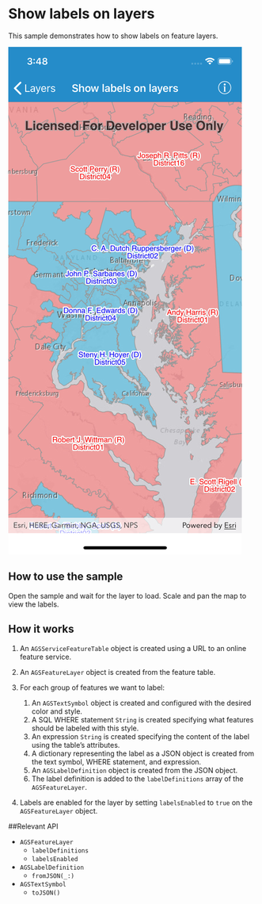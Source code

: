 # Show labels on layers

This sample demonstrates how to show labels on feature layers.

![](image1.png)

## How to use the sample

Open the sample and wait for the layer to load. Scale and pan the map to
view the labels.

## How it works

1.  An `AGSServiceFeatureTable` object is created using a URL to an
    online feature service.

2.  An `AGSFeatureLayer` object is created from the feature table.

3.  For each group of features we want to label:
    
    1.  An `AGSTextSymbol` object is created and configured with the
        desired color and style.
    2.  A SQL WHERE statement `String` is created specifying what
        features should be labeled with this style.
    3.  An expression `String` is created specifying the content of the
        label using the table’s attributes.
    4.  A dictionary representing the label as a JSON object is created
        from the text symbol, WHERE statement, and expression.
    5.  An `AGSLabelDefinition` object is created from the JSON object.
    6.  The label definition is added to the `labelDefinitions` array of
        the `AGSFeatureLayer`.

4.  Labels are enabled for the layer by setting `labelsEnabled` to
    `true` on the `AGSFeatureLayer` object.

\#\#Relevant API

  - `AGSFeatureLayer`
      - `labelDefinitions`
      - `labelsEnabled`
  - `AGSLabelDefinition`
      - `fromJSON(_:)`
  - `AGSTextSymbol`
      - `toJSON()`
